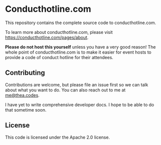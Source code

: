 # Conducthotline.com

This repository contains the complete source code to conducthotline.com. 

To learn more about conducthotline.com, please visit https://conducthotline.com/pages/about.

**Please do not host this yourself** unless you have a very good reason! The whole point of conducthotline.com is to make it easier for event hosts to provide a code of conduct hotline for their attendees. 

## Contributing

Contributions are welcome, but please file an issue first so we can talk about what you want to do. You can also reach out to me at me@thea.codes.

I have yet to write comprehensive developer docs. I hope to be able to do that sometime soon.

## License

This code is licensed under the Apache 2.0 license.
